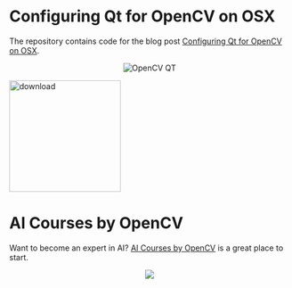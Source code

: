 # Configuring Qt for OpenCV on OSX

The repository contains code for the blog post [Configuring Qt for OpenCV on OSX](https://www.learnopencv.com/configuring-qt-for-opencv-on-osx/).

<p align="center"><img src="https://learnopencv.com/wp-content/uploads/2016/06/qt-opencv-application-screenshot-768x561.jpg" alt="OpenCV QT"></p>

[<img src="https://learnopencv.com/wp-content/uploads/2022/07/download-button-e1657285155454.png" alt="download" width="200">](https://www.dropbox.com/scl/fo/zw0vfnv513ym29sqrsqox/h?dl=1&rlkey=7oqzvunolblwde6rbyqodb42e)

# AI Courses by OpenCV

Want to become an expert in AI? [AI Courses by OpenCV](https://opencv.org/courses/) is a great place to start. 

<a href="https://opencv.org/courses/">
<p align="center"> 
<img src="https://www.learnopencv.com/wp-content/uploads/2020/04/AI-Courses-By-OpenCV-Github.png">
</p>
</a>
